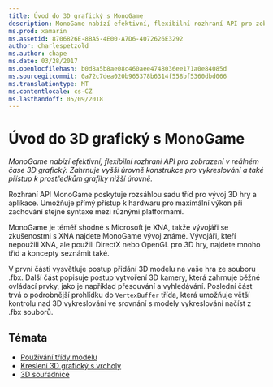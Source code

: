 ```yaml
---
title: Úvod do 3D grafický s MonoGame
description: MonoGame nabízí efektivní, flexibilní rozhraní API pro zobrazení v reálném čase 3D grafický. Zahrnuje vyšší úrovně konstrukce pro vykreslování a také přístup k prostředkům grafiky nižší úrovně.
ms.prod: xamarin
ms.assetid: 8706826E-8BA5-4E00-A7D6-4072626E3292
author: charlespetzold
ms.author: chape
ms.date: 03/28/2017
ms.openlocfilehash: b0d8a5b8ae08c460aee4748036ee171a0e84085d
ms.sourcegitcommit: 0a72c7dea020b965378b6314f558bf5360dbd066
ms.translationtype: MT
ms.contentlocale: cs-CZ
ms.lasthandoff: 05/09/2018
---
```

# <a name="introduction-to-3d-graphics-with-monogame"></a>Úvod do 3D grafický s MonoGame

_MonoGame nabízí efektivní, flexibilní rozhraní API pro zobrazení v reálném čase 3D grafický. Zahrnuje vyšší úrovně konstrukce pro vykreslování a také přístup k prostředkům grafiky nižší úrovně._

Rozhraní API MonoGame poskytuje rozsáhlou sadu tříd pro vývoj 3D hry a aplikace. Umožňuje přímý přístup k hardwaru pro maximální výkon při zachování stejné syntaxe mezi různými platformami.

MonoGame je téměř shodné s Microsoft je XNA, takže vývojáři se zkušenostmi s XNA najdete MonoGame vývoj známé. Vývojáři, kteří nepoužili XNA, ale použili DirectX nebo OpenGL pro 3D hry, najdete mnoho tříd a koncepty seznámit také.

V první části vysvětluje postup přidání 3D modelu na vaše hra ze souboru .fbx. Další část popisuje postup vytvoření 3D kamery, která zahrnuje běžné ovládací prvky, jako je například přesouvání a vyhledávání. Poslední část trvá o podrobnější prohlídku do `VertexBuffer` třída, která umožňuje větší kontrolu nad 3D vykreslování ve srovnání s modely vykreslování načíst z .fbx souborů.


## <a name="topics"></a>Témata

- [Používání třídy modelu](~/graphics-games/monogame/3d/part1.md)
- [Kreslení 3D grafický s vrcholy](~/graphics-games/monogame/3d/part2.md)
- [3D souřadnice](~/graphics-games/monogame/3d/part3.md)
